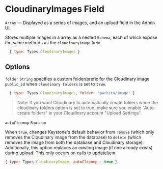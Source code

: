 # CloudinaryImages Field

`Array` — Displayed as a series of images, and an upload field in the Admin UI.

Stores multiple images in a array as a nested `Schema`, each of which expose the same methods as the `cloudinaryimage` field.

```js
  { type: Types.CloudinaryImages }
```

## Options

`folder` `String` specifies a custom folder/prefix for the Cloudinary image `public_id` when `cloudinary folders` is set to `true`.

```js
  { type: Types.CloudinaryImages, folder: 'path/to/image' }
```

> Note: If you want Cloudinary to automatically create folders when the cloudinary folders option is set to true, make sure you enable "Auto-create folders" in your Cloudinary account "Upload Settings".

`autoCleanup` `Boolean`

When `true`, changes Keystone's default behavior from `remove` (which only removes the Cloudinary image from the database) to `delete` (which removes the image from both the database and Cloudinary storage). Additionally, this option replaces an existing image (if one already exists) during upload. This only occurs on calls to [updateItem](/api/list/update-item)

```js
{ type: Types.CloudinaryImage, autoCleanup : true }
```
